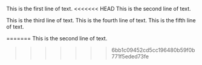 This is the first line of text.
<<<<<<< HEAD
This is the second line of text.

This is the third line of text.
This is the fourth line of text.
This is the fifth line of text.

=======
This is the second line of text.
>>>>>>> 6bb1c09452cd5cc196480b59f0b771f5eded73fe
